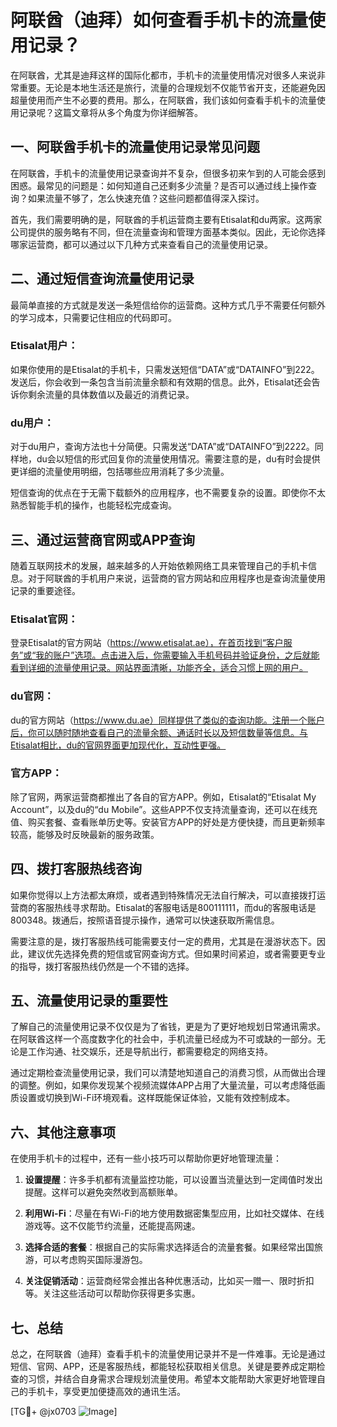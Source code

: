 # 阿联酋（迪拜）如何查看手机卡的流量使用记录？

在阿联酋，尤其是迪拜这样的国际化都市，手机卡的流量使用情况对很多人来说非常重要。无论是本地生活还是旅行，流量的合理规划不仅能节省开支，还能避免因超量使用而产生不必要的费用。那么，在阿联酋，我们该如何查看手机卡的流量使用记录呢？这篇文章将从多个角度为你详细解答。

## 一、阿联酋手机卡的流量使用记录常见问题

在阿联酋，手机卡的流量使用记录查询并不复杂，但很多初来乍到的人可能会感到困惑。最常见的问题是：如何知道自己还剩多少流量？是否可以通过线上操作查询？如果流量不够了，怎么快速充值？这些问题都值得深入探讨。

首先，我们需要明确的是，阿联酋的手机运营商主要有Etisalat和du两家。这两家公司提供的服务略有不同，但在流量查询和管理方面基本类似。因此，无论你选择哪家运营商，都可以通过以下几种方式来查看自己的流量使用记录。

## 二、通过短信查询流量使用记录

最简单直接的方式就是发送一条短信给你的运营商。这种方式几乎不需要任何额外的学习成本，只需要记住相应的代码即可。

### Etisalat用户：
如果你使用的是Etisalat的手机卡，只需发送短信“DATA”或“DATAINFO”到222。发送后，你会收到一条包含当前流量余额和有效期的信息。此外，Etisalat还会告诉你剩余流量的具体数值以及最近的消费记录。

### du用户：
对于du用户，查询方法也十分简便。只需发送“DATA”或“DATAINFO”到2222。同样地，du会以短信的形式回复你的流量使用情况。需要注意的是，du有时会提供更详细的流量使用明细，包括哪些应用消耗了多少流量。

短信查询的优点在于无需下载额外的应用程序，也不需要复杂的设置。即使你不太熟悉智能手机的操作，也能轻松完成查询。

## 三、通过运营商官网或APP查询

随着互联网技术的发展，越来越多的人开始依赖网络工具来管理自己的手机卡信息。对于阿联酋的手机用户来说，运营商的官方网站和应用程序也是查询流量使用记录的重要途径。

### Etisalat官网：
登录Etisalat的官方网站（https://www.etisalat.ae），在首页找到“客户服务”或“我的账户”选项。点击进入后，你需要输入手机号码并验证身份，之后就能看到详细的流量使用记录。网站界面清晰，功能齐全，适合习惯上网的用户。

### du官网：
du的官方网站（https://www.du.ae）同样提供了类似的查询功能。注册一个账户后，你可以随时随地查看自己的流量余额、通话时长以及短信数量等信息。与Etisalat相比，du的官网界面更加现代化，互动性更强。

### 官方APP：
除了官网，两家运营商都推出了各自的官方APP。例如，Etisalat的“Etisalat My Account”，以及du的“du Mobile”。这些APP不仅支持流量查询，还可以在线充值、购买套餐、查看账单历史等。安装官方APP的好处是方便快捷，而且更新频率较高，能够及时反映最新的服务政策。

## 四、拨打客服热线咨询

如果你觉得以上方法都太麻烦，或者遇到特殊情况无法自行解决，可以直接拨打运营商的客服热线寻求帮助。Etisalat的客服电话是800111111，而du的客服电话是800348。拨通后，按照语音提示操作，通常可以快速获取所需信息。

需要注意的是，拨打客服热线可能需要支付一定的费用，尤其是在漫游状态下。因此，建议优先选择免费的短信或官网查询方式。但如果时间紧迫，或者需要更专业的指导，拨打客服热线仍然是一个不错的选择。

## 五、流量使用记录的重要性

了解自己的流量使用记录不仅仅是为了省钱，更是为了更好地规划日常通讯需求。在阿联酋这样一个高度数字化的社会中，手机流量已经成为不可或缺的一部分。无论是工作沟通、社交娱乐，还是导航出行，都需要稳定的网络支持。

通过定期检查流量使用记录，我们可以清楚地知道自己的消费习惯，从而做出合理的调整。例如，如果你发现某个视频流媒体APP占用了大量流量，可以考虑降低画质设置或切换到Wi-Fi环境观看。这样既能保证体验，又能有效控制成本。

## 六、其他注意事项

在使用手机卡的过程中，还有一些小技巧可以帮助你更好地管理流量：

1. **设置提醒**：许多手机都有流量监控功能，可以设置当流量达到一定阈值时发出提醒。这样可以避免突然收到高额账单。
   
2. **利用Wi-Fi**：尽量在有Wi-Fi的地方使用数据密集型应用，比如社交媒体、在线游戏等。这不仅能节约流量，还能提高网速。

3. **选择合适的套餐**：根据自己的实际需求选择适合的流量套餐。如果经常出国旅游，可以考虑购买国际漫游包。

4. **关注促销活动**：运营商经常会推出各种优惠活动，比如买一赠一、限时折扣等。关注这些活动可以帮助你获得更多实惠。

## 七、总结

总之，在阿联酋（迪拜）查看手机卡的流量使用记录并不是一件难事。无论是通过短信、官网、APP，还是客服热线，都能轻松获取相关信息。关键是要养成定期检查的习惯，并结合自身需求合理规划流量使用。希望本文能帮助大家更好地管理自己的手机卡，享受更加便捷高效的通讯生活。

[TG💪+ @jx0703 ![Image](https://github.com/user-attachments/assets/dbca1d08-cadb-493c-b0ec-ad6f7a83f270)]